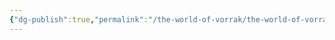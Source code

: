 ```yaml
---
{"dg-publish":true,"permalink":"/the-world-of-vorrak/the-world-of-vorrak/","tags":["gardenEntry"]}
---
```


